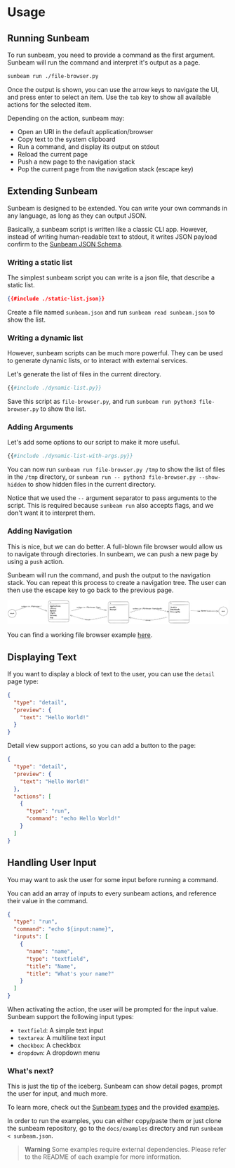 # Usage

## Running Sunbeam

To run sunbeam, you need to provide a command as the first argument. Sunbeam will run the command and interpret it's output as a page.

```bash
sunbeam run ./file-browser.py
```

Once the output is shown, you can use the arrow keys to navigate the UI, and press enter to select an item.
Use the `tab` key to show all available actions for the selected item.

Depending on the action, sunbeam may:

- Open an URI in the default application/browser
- Copy text to the system clipboard
- Run a command, and display its output on stdout
- Reload the current page
- Push a new page to the navigation stack
- Pop the current page from the navigation stack (escape key)

## Extending Sunbeam

Sunbeam is designed to be extended. You can write your own commands in any language, as long as they can output JSON.

Basically, a sunbeam script is written like a classic CLI app. However, instead of writing human-readable text to stdout, it writes JSON payload confirm to the [Sunbeam JSON Schema](https://raw.githubusercontent.com/pomdtr/sunbeam/main/schemas/page.schema.json).

### Writing a static list

The simplest sunbeam script you can write is a json file, that describe a static list.

```json
{{#include ./static-list.json}}
```

Create a file named `sunbeam.json` and run `sunbeam read sunbeam.json` to show the list.

### Writing a dynamic list

However, sunbeam scripts can be much more powerful. They can be used to generate dynamic lists, or to interact with external services.

Let's generate the list of files in the current directory.

```python
{{#include ./dynamic-list.py}}
```

Save this script as `file-browser.py`, and run `sunbeam run python3 file-browser.py` to show the list.

### Adding Arguments

Let's add some options to our script to make it more useful.

```python
{{#include ./dynamic-list-with-args.py}}
```

You can now run `sunbeam run file-browser.py /tmp` to show the list of files in the `/tmp` directory, or `sunbeam run -- python3 file-browser.py --show-hidden` to show hidden files in the current directory.

Notice that we used the `--` argument separator to pass arguments to the script. This is required because `sunbeam run` also accepts flags, and we don't want it to interpret them.

### Adding Navigation

This is nice, but we can do better. A full-blown file browser would allow us to navigate through directories.
In sunbeam, we can push a new page by using a `push` action.

Sunbeam will run the command, and push the output to the navigation stack.
You can repeat this process to create a navigation tree.
The user can then use the escape key to go back to the previous page.

![Navigation](./navigation.excalidraw.png)

You can find a working file browser example [here](../examples/file-browser.md).

## Displaying Text

If you want to display a block of text to the user, you can use the `detail` page type:

```json
{
  "type": "detail",
  "preview": {
    "text": "Hello World!"
  }
}
```

Detail view support actions, so you can add a button to the page:

```json
{
  "type": "detail",
  "preview": {
    "text": "Hello World!"
  },
  "actions": [
    {
      "type": "run",
      "command": "echo Hello World!"
    }
  ]
}
```

## Handling User Input

You may want to ask the user for some input before running a command.

You can add an array of inputs to every sunbeam actions, and reference their value in the command.

```json
{
  "type": "run",
  "command": "echo ${input:name}",
  "inputs": [
    {
      "name": "name",
      "type": "textfield",
      "title": "Name",
      "title": "What's your name?"
    }
  ]
}
```

When activating the action, the user will be prompted for the input value.
Sunbeam support the following input types:

- `textfield`: A simple text input
- `textarea`: A multiline text input
- `checkbox`: A checkbox
- `dropdown`: A dropdown menu

### What's next?

This is just the tip of the iceberg. Sunbeam can show detail pages, prompt the user for input, and much more.

To learn more, check out the [Sunbeam types](../types.md) and the provided [examples](../examples/index.md).

In order to run the examples, you can either copy/paste them or just clone the sunbeam repository, go to the `docs/examples` directory and run `sunbeam < sunbeam.json`.

> **Warning** Some examples require external dependencies. Please refer to the README of each example for more information.

